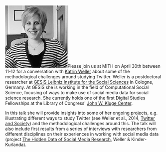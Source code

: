 [![Katrin Weller](../../images/2015-04-katrinweller-200x200.jpg)](https://twitter.com/kwelle)Please join us at MITH on April 30th between 11-12 for a conversation with [Katrin Weller](https://twitter.com/kwelle) about some of the methodological challenges around studying Twitter. Weller is a postdoctoral researcher at [GESIS Leibniz Institute for the Social Sciences](http://www.gesis.org/en/institute/) in Cologne, Germany. At GESIS she is working in the field of Computational Social Science, focusing of ways to make use of social media data for social science research. She currently holds one of the first Digital Studies Fellowships at the Library of Congress' [John W. Kluge Center](http://www.loc.gov/loc/kluge/).

In this talk she will provide insights into some of her ongoing projects, e.g. illustrating different ways to study Twitter (see Weller et al., 2014, [Twitter and Society](http://katrinweller.net/publications/twitter-and-society/)) and the methodological challenges around this. The talk will also include first results from a series of interviews with researchers from different disciplines on their experiences in working with social media data (project [The Hidden Data of Social Media Research](http://de.slideshare.net/katrinweller/hidden-data-poster), Weller & Kinder-Kurlanda).